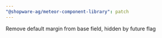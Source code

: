 ```yaml
---
"@shopware-ag/meteor-component-library": patch
---
```


Remove default margin from base field, hidden by future flag
